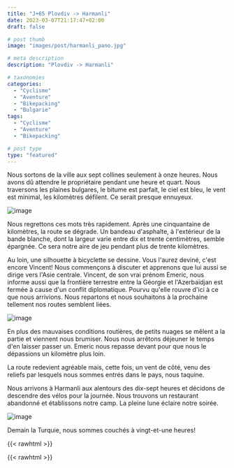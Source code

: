 ```yaml
---
title: "J+65 Plovdiv -> Harmanli"
date: 2023-03-07T21:17:47+02:00
draft: false

# post thumb
image: "images/post/harmanli_pano.jpg"

# meta description
description: "Plovdiv -> Harmanli"

# taxonomies
categories:
  - "Cyclisme" 
  - "Aventure" 
  - "Bikepacking"
  - "Bulgarie" 
tags:
  - "Cyclisme" 
  - "Aventure" 
  - "Bikepacking" 

# post type
type: "featured"
---
```


Nous sortons de la ville aux sept collines seulement à onze heures. Nous avons dû attendre le propriétaire pendant une heure et quart. Nous traversons les plaines bulgares, le bitume est parfait, le ciel est bleu, le vent est minimal, les kilomètres défilent. Ce serait presque ennuyeux.

![image](../../images/post/harmanli_champ.jpg)

Nous regrettons ces mots très rapidement. Après une cinquantaine de kilomètres, la route se dégrade. Un bandeau d'asphalte, à l'extérieur de la bande blanche, dont la largeur varie entre dix et trente centimètres, semble épargnée. Ce sera notre aire de jeu pendant plus de trente kilomètres.

Au loin, une silhouette à bicyclette se dessine. Vous l'aurez deviné, c'est encore Vincent! Nous commençons à discuter et apprenons que lui aussi se dirige vers l'Asie centrale. Vincent, de son vrai prénom Emeric, nous informe aussi que la frontière terrestre entre la Géorgie et l'Azerbaïdjan est fermée à cause d'un conflit diplomatique. Pourvu qu'elle rouvre d'ici à ce que nous arrivions. Nous repartons et nous souhaitons à la prochaine tellement nos routes semblent liées. 

![image](../../images/post/harmanli_cheval.jpg)

En plus des mauvaises conditions routières, de petits nuages se mêlent a la partie et viennent nous brumiser. Nous nous arrêtons déjeuner le temps d'en laisser passer un. Emeric nous repasse devant pour que nous le dépassions un kilomètre plus loin. 

La route redevient agréable mais, cette fois, un vent de côté, venu des reliefs par lesquels nous sommes entrés dans le pays, nous taquine. 

Nous arrivons à Harmanli aux alentours des dix-sept heures et décidons de descendre des vélos pour la journée. Nous trouvons un restaurant abandonné et établissons notre camp. La pleine lune éclaire notre soirée. 

![image](../../images/post/harmanli_camping.jpg)

Demain la Turquie, nous sommes couchés à vingt-et-une heures! 

{{< rawhtml >}}
<div class="strava-embed-placeholder" data-embed-type="activity" data-embed-id="8675832538"></div><script src="https://strava-embeds.com/embed.js"></script>
{{< rawhtml >}} 
